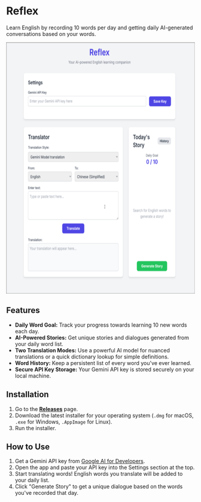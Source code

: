 # Reflex

Learn English by recording 10 words per day and getting daily AI-generated conversations based on your words.

<img src="/reflex.png" width="659" height="672">

## Features

* **Daily Word Goal:** Track your progress towards learning 10 new words each day.
* **AI-Powered Stories:** Get unique stories and dialogues generated from your daily word list.
* **Two Translation Modes:** Use a powerful AI model for nuanced translations or a quick dictionary lookup for simple definitions.
* **Word History:** Keep a persistent list of every word you've ever learned.
* **Secure API Key Storage:** Your Gemini API key is stored securely on your local machine.

## Installation

1.  Go to the [**Releases**](https://github.com/your-username/your-repo/releases) page.
2.  Download the latest installer for your operating system (`.dmg` for macOS, `.exe` for Windows, `.AppImage` for Linux).
3.  Run the installer.

## How to Use

1.  Get a Gemini API key from [Google AI for Developers](https://ai.google.dev/).
2.  Open the app and paste your API key into the Settings section at the top.
3.  Start translating words! English words you translate will be added to your daily list.
4.  Click "Generate Story" to get a unique dialogue based on the words you've recorded that day.
